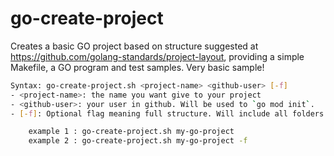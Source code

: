 # go-create-project

Creates a basic GO project based on structure suggested at https://github.com/golang-standards/project-layout, providing a simple Makefile, a GO program and test samples. Very basic sample!

```bash
Syntax: go-create-project.sh <project-name> <github-user> [-f]
- <project-name>: the name you want give to your project
- <github-user>: your user in github. Will be used to `go mod init`.
- [-f]: Optional flag meaning full structure. Will include all folders suggested at [project-layout](https://github.com/golang-standards/project-layout), otherwise a minimum structure will be created containing only build, pkg and test folders.

    example 1 : go-create-project.sh my-go-project
    example 2 : go-create-project.sh my-go-project -f
```
